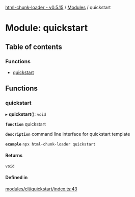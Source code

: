[html-chunk-loader - v0.5.15](../README.md) / [Modules](../modules.md) / quickstart

# Module: quickstart

## Table of contents

### Functions

- [quickstart](quickstart.md#quickstart)

## Functions

### quickstart

▸ **quickstart**(): `void`

**`function`** quickstart

**`description`** command line interface for quickstart template

**`example`**
```npx html-chunk-loader quickstart```

#### Returns

`void`

#### Defined in

[modules/cli/quickstart/index.ts:43](https://github.com/abschill/html-chunk-loader/blob/26a5a98/src/modules/cli/quickstart/index.ts#L43)
